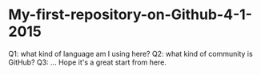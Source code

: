 # My-first-repository-on-Github-4-1-2015
Q1: what kind of language am I using here?
Q2: what kind of community is GitHub?
Q3:
...
Hope it's a great start from here.
